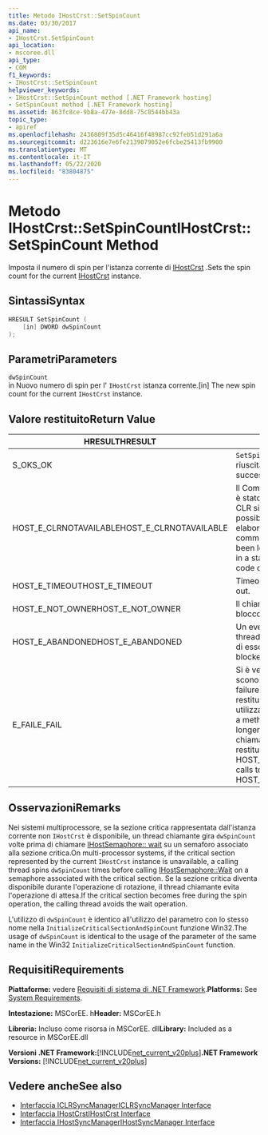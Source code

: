 ```yaml
---
title: Metodo IHostCrst::SetSpinCount
ms.date: 03/30/2017
api_name:
- IHostCrst.SetSpinCount
api_location:
- mscoree.dll
api_type:
- COM
f1_keywords:
- IHostCrst::SetSpinCount
helpviewer_keywords:
- IHostCrst::SetSpinCount method [.NET Framework hosting]
- SetSpinCount method [.NET Framework hosting]
ms.assetid: 863fc8ce-9b8a-477e-8dd8-75c8544bb43a
topic_type:
- apiref
ms.openlocfilehash: 2436809f35d5c46416f48987cc92feb51d291a6a
ms.sourcegitcommit: d223616e7e6fe2139079052e6fcbe25413fb9900
ms.translationtype: MT
ms.contentlocale: it-IT
ms.lasthandoff: 05/22/2020
ms.locfileid: "83804875"
---
```

# <a name="ihostcrstsetspincount-method"></a><span data-ttu-id="48d75-102">Metodo IHostCrst::SetSpinCount</span><span class="sxs-lookup"><span data-stu-id="48d75-102">IHostCrst::SetSpinCount Method</span></span>
<span data-ttu-id="48d75-103">Imposta il numero di spin per l'istanza corrente di [IHostCrst](ihostcrst-interface.md) .</span><span class="sxs-lookup"><span data-stu-id="48d75-103">Sets the spin count for the current [IHostCrst](ihostcrst-interface.md) instance.</span></span>  
  
## <a name="syntax"></a><span data-ttu-id="48d75-104">Sintassi</span><span class="sxs-lookup"><span data-stu-id="48d75-104">Syntax</span></span>  
  
```cpp  
HRESULT SetSpinCount (  
    [in] DWORD dwSpinCount  
);  
```  
  
## <a name="parameters"></a><span data-ttu-id="48d75-105">Parametri</span><span class="sxs-lookup"><span data-stu-id="48d75-105">Parameters</span></span>  
 `dwSpinCount`  
 <span data-ttu-id="48d75-106">in Nuovo numero di spin per l' `IHostCrst` istanza corrente.</span><span class="sxs-lookup"><span data-stu-id="48d75-106">[in] The new spin count for the current `IHostCrst` instance.</span></span>  
  
## <a name="return-value"></a><span data-ttu-id="48d75-107">Valore restituito</span><span class="sxs-lookup"><span data-stu-id="48d75-107">Return Value</span></span>  
  
|<span data-ttu-id="48d75-108">HRESULT</span><span class="sxs-lookup"><span data-stu-id="48d75-108">HRESULT</span></span>|<span data-ttu-id="48d75-109">Descrizione</span><span class="sxs-lookup"><span data-stu-id="48d75-109">Description</span></span>|  
|-------------|-----------------|  
|<span data-ttu-id="48d75-110">S_OK</span><span class="sxs-lookup"><span data-stu-id="48d75-110">S_OK</span></span>|<span data-ttu-id="48d75-111">`SetSpinCount`la restituzione è riuscita.</span><span class="sxs-lookup"><span data-stu-id="48d75-111">`SetSpinCount` returned successfully.</span></span>|  
|<span data-ttu-id="48d75-112">HOST_E_CLRNOTAVAILABLE</span><span class="sxs-lookup"><span data-stu-id="48d75-112">HOST_E_CLRNOTAVAILABLE</span></span>|<span data-ttu-id="48d75-113">Il Common Language Runtime (CLR) non è stato caricato in un processo oppure CLR si trova in uno stato in cui non è possibile eseguire codice gestito o elaborare la chiamata correttamente.</span><span class="sxs-lookup"><span data-stu-id="48d75-113">The common language runtime (CLR) has not been loaded into a process, or the CLR is in a state in which it cannot run managed code or process the call successfully.</span></span>|  
|<span data-ttu-id="48d75-114">HOST_E_TIMEOUT</span><span class="sxs-lookup"><span data-stu-id="48d75-114">HOST_E_TIMEOUT</span></span>|<span data-ttu-id="48d75-115">Timeout della chiamata.</span><span class="sxs-lookup"><span data-stu-id="48d75-115">The call timed out.</span></span>|  
|<span data-ttu-id="48d75-116">HOST_E_NOT_OWNER</span><span class="sxs-lookup"><span data-stu-id="48d75-116">HOST_E_NOT_OWNER</span></span>|<span data-ttu-id="48d75-117">Il chiamante non è il proprietario del blocco.</span><span class="sxs-lookup"><span data-stu-id="48d75-117">The caller does not own the lock.</span></span>|  
|<span data-ttu-id="48d75-118">HOST_E_ABANDONED</span><span class="sxs-lookup"><span data-stu-id="48d75-118">HOST_E_ABANDONED</span></span>|<span data-ttu-id="48d75-119">Un evento è stato annullato mentre un thread bloccato o Fiber era in attesa su di esso.</span><span class="sxs-lookup"><span data-stu-id="48d75-119">An event was canceled while a blocked thread or fiber was waiting on it.</span></span>|  
|<span data-ttu-id="48d75-120">E_FAIL</span><span class="sxs-lookup"><span data-stu-id="48d75-120">E_FAIL</span></span>|<span data-ttu-id="48d75-121">Si è verificato un errore irreversibile sconosciuto.</span><span class="sxs-lookup"><span data-stu-id="48d75-121">An unknown catastrophic failure occurred.</span></span> <span data-ttu-id="48d75-122">Quando un metodo restituisce E_FAIL, CLR non è più utilizzabile all'interno del processo.</span><span class="sxs-lookup"><span data-stu-id="48d75-122">When a method returns E_FAIL, the CLR is no longer usable within the process.</span></span> <span data-ttu-id="48d75-123">Le chiamate successive ai metodi di hosting restituiscono HOST_E_CLRNOTAVAILABLE.</span><span class="sxs-lookup"><span data-stu-id="48d75-123">Subsequent calls to hosting methods return HOST_E_CLRNOTAVAILABLE.</span></span>|  
  
## <a name="remarks"></a><span data-ttu-id="48d75-124">Osservazioni</span><span class="sxs-lookup"><span data-stu-id="48d75-124">Remarks</span></span>  
 <span data-ttu-id="48d75-125">Nei sistemi multiprocessore, se la sezione critica rappresentata dall'istanza corrente non `IHostCrst` è disponibile, un thread chiamante gira `dwSpinCount` volte prima di chiamare [IHostSemaphore:: wait](ihostsemaphore-wait-method.md) su un semaforo associato alla sezione critica.</span><span class="sxs-lookup"><span data-stu-id="48d75-125">On multi-processor systems, if the critical section represented by the current `IHostCrst` instance is unavailable, a calling thread spins `dwSpinCount` times before calling [IHostSemaphore::Wait](ihostsemaphore-wait-method.md) on a semaphore associated with the critical section.</span></span> <span data-ttu-id="48d75-126">Se la sezione critica diventa disponibile durante l'operazione di rotazione, il thread chiamante evita l'operazione di attesa.</span><span class="sxs-lookup"><span data-stu-id="48d75-126">If the critical section becomes free during the spin operation, the calling thread avoids the wait operation.</span></span>  
  
 <span data-ttu-id="48d75-127">L'utilizzo di `dwSpinCount` è identico all'utilizzo del parametro con lo stesso nome nella `InitializeCriticalSectionAndSpinCount` funzione Win32.</span><span class="sxs-lookup"><span data-stu-id="48d75-127">The usage of `dwSpinCount` is identical to the usage of the parameter of the same name in the Win32 `InitializeCriticalSectionAndSpinCount` function.</span></span>  
  
## <a name="requirements"></a><span data-ttu-id="48d75-128">Requisiti</span><span class="sxs-lookup"><span data-stu-id="48d75-128">Requirements</span></span>  
 <span data-ttu-id="48d75-129">**Piattaforme:** vedere [Requisiti di sistema di .NET Framework](../../get-started/system-requirements.md).</span><span class="sxs-lookup"><span data-stu-id="48d75-129">**Platforms:** See [System Requirements](../../get-started/system-requirements.md).</span></span>  
  
 <span data-ttu-id="48d75-130">**Intestazione:** MSCorEE. h</span><span class="sxs-lookup"><span data-stu-id="48d75-130">**Header:** MSCorEE.h</span></span>  
  
 <span data-ttu-id="48d75-131">**Libreria:** Incluso come risorsa in MSCorEE. dll</span><span class="sxs-lookup"><span data-stu-id="48d75-131">**Library:** Included as a resource in MSCorEE.dll</span></span>  
  
 <span data-ttu-id="48d75-132">**Versioni .NET Framework:**[!INCLUDE[net_current_v20plus](../../../../includes/net-current-v20plus-md.md)]</span><span class="sxs-lookup"><span data-stu-id="48d75-132">**.NET Framework Versions:** [!INCLUDE[net_current_v20plus](../../../../includes/net-current-v20plus-md.md)]</span></span>  
  
## <a name="see-also"></a><span data-ttu-id="48d75-133">Vedere anche</span><span class="sxs-lookup"><span data-stu-id="48d75-133">See also</span></span>

- [<span data-ttu-id="48d75-134">Interfaccia ICLRSyncManager</span><span class="sxs-lookup"><span data-stu-id="48d75-134">ICLRSyncManager Interface</span></span>](iclrsyncmanager-interface.md)
- [<span data-ttu-id="48d75-135">Interfaccia IHostCrst</span><span class="sxs-lookup"><span data-stu-id="48d75-135">IHostCrst Interface</span></span>](ihostcrst-interface.md)
- [<span data-ttu-id="48d75-136">Interfaccia IHostSyncManager</span><span class="sxs-lookup"><span data-stu-id="48d75-136">IHostSyncManager Interface</span></span>](ihostsyncmanager-interface.md)
